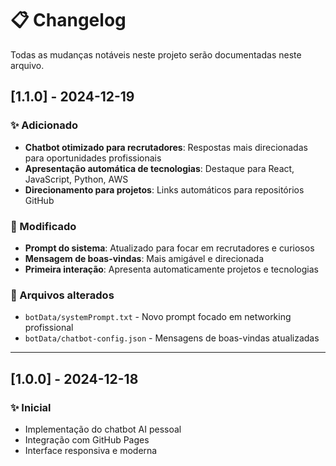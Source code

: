# 📋 Changelog

Todas as mudanças notáveis neste projeto serão documentadas neste arquivo.

## [1.1.0] - 2024-12-19

### ✨ Adicionado
- **Chatbot otimizado para recrutadores**: Respostas mais direcionadas para oportunidades profissionais
- **Apresentação automática de tecnologias**: Destaque para React, JavaScript, Python, AWS
- **Direcionamento para projetos**: Links automáticos para repositórios GitHub

### 🔄 Modificado
- **Prompt do sistema**: Atualizado para focar em recrutadores e curiosos
- **Mensagem de boas-vindas**: Mais amigável e direcionada
- **Primeira interação**: Apresenta automaticamente projetos e tecnologias

### 📁 Arquivos alterados
- `botData/systemPrompt.txt` - Novo prompt focado em networking profissional
- `botData/chatbot-config.json` - Mensagens de boas-vindas atualizadas

---

## [1.0.0] - 2024-12-18

### ✨ Inicial
- Implementação do chatbot AI pessoal
- Integração com GitHub Pages
- Interface responsiva e moderna